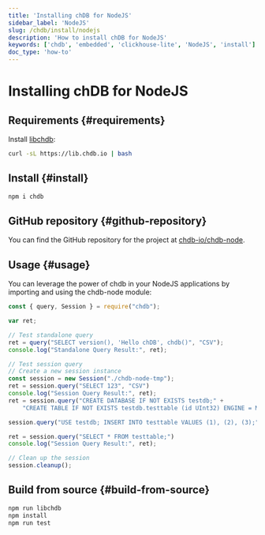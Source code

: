 ```yaml
---
title: 'Installing chDB for NodeJS'
sidebar_label: 'NodeJS'
slug: /chdb/install/nodejs
description: 'How to install chDB for NodeJS'
keywords: ['chdb', 'embedded', 'clickhouse-lite', 'NodeJS', 'install']
doc_type: 'how-to'
---
```


# Installing chDB for NodeJS

## Requirements {#requirements}

Install [libchdb](https://github.com/chdb-io/chdb):

```bash
curl -sL https://lib.chdb.io | bash
```

## Install {#install}

```bash
npm i chdb
```

## GitHub repository {#github-repository}

You can find the GitHub repository for the project at [chdb-io/chdb-node](https://github.com/chdb-io/chdb-node).

## Usage {#usage}

You can leverage the power of chdb in your NodeJS applications by importing and using the chdb-node module:

```javascript
const { query, Session } = require("chdb");

var ret;

// Test standalone query
ret = query("SELECT version(), 'Hello chDB', chdb()", "CSV");
console.log("Standalone Query Result:", ret);

// Test session query
// Create a new session instance
const session = new Session("./chdb-node-tmp");
ret = session.query("SELECT 123", "CSV")
console.log("Session Query Result:", ret);
ret = session.query("CREATE DATABASE IF NOT EXISTS testdb;" +
    "CREATE TABLE IF NOT EXISTS testdb.testtable (id UInt32) ENGINE = MergeTree() ORDER BY id;");

session.query("USE testdb; INSERT INTO testtable VALUES (1), (2), (3);")

ret = session.query("SELECT * FROM testtable;")
console.log("Session Query Result:", ret);

// Clean up the session
session.cleanup();
```

## Build from source {#build-from-source}

```bash
npm run libchdb
npm install
npm run test
```
